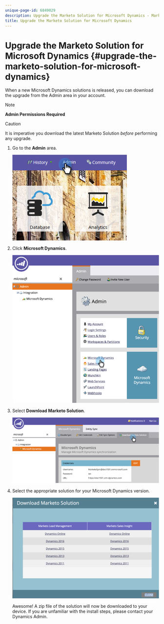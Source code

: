 ```yaml
---
unique-page-id: 6849029
description: Upgrade the Marketo Solution for Microsoft Dynamics - Marketo Docs - Product Documentation
title: Upgrade the Marketo Solution for Microsoft Dynamics
---
```


# Upgrade the Marketo Solution for Microsoft Dynamics {#upgrade-the-marketo-solution-for-microsoft-dynamics}

When a new Microsoft Dynamics solutions is released, you can download the upgrade from the Admin area in your account.

>[!NOTE]
>
>**Admin Permissions Required**

>[!CAUTION]
>
>It is imperative you download the latest Marketo Solution _before_ performing any upgrade.

1. Go to the **Admin** area.

   ![](assets/admin.png)

1. Click **Microsoft Dynamics**.

   ![](assets/image2015-3-16-10-3a51-3a25.png)

1. Select **Download Marketo Solution**.

   ![](assets/image2015-3-16-10-3a52-3a1.png)

1. Select the appropriate solution for your Microsoft Dynamics version.

   ![](assets/msd-online.png)

   Awesome! A zip file of the solution will now be downloaded to your device. If you are unfamiliar with the install steps, please contact your Dynamics Admin.
